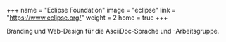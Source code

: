 +++
name = "Eclipse Foundation"
image = "eclipse"
link = "https://www.eclipse.org/"
weight = 2
home = true
+++

Branding und Web-Design für die AsciiDoc-Sprache und -Arbeitsgruppe.